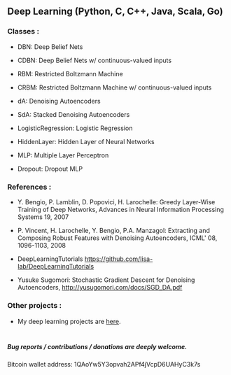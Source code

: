 ##  Deep Learning (Python, C, C++, Java, Scala, Go)

### Classes :

  - DBN:  Deep Belief Nets

  - CDBN: Deep Belief Nets w/ continuous-valued inputs 

  - RBM:  Restricted Boltzmann Machine

  - CRBM: Restricted Boltzmann Machine w/ continuous-valued inputs

  - dA:   Denoising Autoencoders

  - SdA:  Stacked Denoising Autoencoders

  - LogisticRegression: Logistic Regression

  - HiddenLayer: Hidden Layer of Neural Networks
  
  - MLP: Multiple Layer Perceptron

  - Dropout: Dropout MLP



### References :
  - Y. Bengio, P. Lamblin, D. Popovici, H. Larochelle: Greedy Layer-Wise
  Training of Deep Networks, Advances in Neural Information Processing
  Systems 19, 2007

  - P. Vincent, H. Larochelle, Y. Bengio, P.A. Manzagol: Extracting and
  Composing Robust Features with Denoising Autoencoders, ICML' 08, 1096-1103,
  2008


  - DeepLearningTutorials
  https://github.com/lisa-lab/DeepLearningTutorials

  - Yusuke Sugomori: Stochastic Gradient Descent for Denoising Autoencoders,
  http://yusugomori.com/docs/SGD_DA.pdf


### Other projects : 
  -  My deep learning projects are [here](http://yusugomori.com/projects/deep-learning/).
　  
　  
  
##### Bug reports / contributions / donations are deeply welcome.
Bitcoin wallet address: 1QAoYw5Y3opvah2APf4jVcpD6UAHyC3k7s

